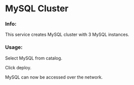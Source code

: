 # MySQL Cluster


### Info:

 This service creates MySQL cluster with 3 MySQL instances.


### Usage:

 Select MySQL from catalog.

 Click deploy.

 MySQL can now be accessed over the network.

